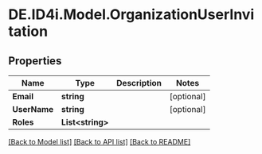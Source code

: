 # DE.ID4i.Model.OrganizationUserInvitation
## Properties

Name | Type | Description | Notes
------------ | ------------- | ------------- | -------------
**Email** | **string** |  | [optional] 
**UserName** | **string** |  | [optional] 
**Roles** | **List&lt;string&gt;** |  | 

[[Back to Model list]](../README.md#documentation-for-models) [[Back to API list]](../README.md#documentation-for-api-endpoints) [[Back to README]](../README.md)


